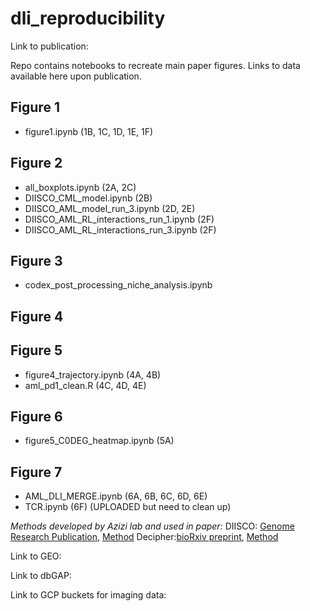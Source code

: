 # dli_reproducibility
Link to publication: 

Repo contains notebooks to recreate main paper figures. Links to data available here upon publication.

## Figure 1
- figure1.ipynb (1B, 1C, 1D, 1E, 1F)

## Figure 2
- all_boxplots.ipynb (2A, 2C) 
- DIISCO_CML_model.ipynb (2B)
- DIISCO_AML_model_run_3.ipynb (2D, 2E) 
- DIISCO_AML_RL_interactions_run_1.ipynb (2F) 
- DIISCO_AML_RL_interactions_run_3.ipynb (2F)

## Figure 3
- codex_post_processing_niche_analysis.ipynb

## Figure 4


## Figure 5
- figure4_trajectory.ipynb (4A, 4B) 
- aml_pd1_clean.R (4C, 4D, 4E)

## Figure 6
- figure5_C0DEG_heatmap.ipynb (5A)

## Figure 7
- AML_DLI_MERGE.ipynb (6A, 6B, 6C, 6D, 6E) 
- TCR.ipynb (6F) (UPLOADED but need to clean up)

_Methods developed by Azizi lab and used in paper:_
DIISCO: [Genome Research Publication](https://genome.cshlp.org/content/34/9/1384.long), [Method](https://github.com/azizilab/DIISCO_public)
Decipher:[bioRxiv preprint](https://www.biorxiv.org/content/10.1101/2023.11.11.566719v1), [Method](https://github.com/azizilab/decipher)

Link to GEO:

Link to dbGAP:

Link to GCP buckets for imaging data:
